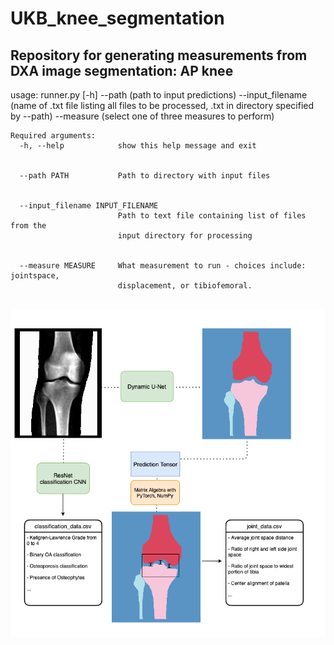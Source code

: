 # UKB_knee_segmentation

## Repository for generating measurements from DXA image segmentation: AP knee


usage: runner.py [-h] --path (path to input predictions) --input_filename (name of .txt file listing all files to be processed, .txt in directory specified by --path) --measure (select one of three measures to perform)


```
Required arguments:
  -h, --help            show this help message and exit


  --path PATH           Path to directory with input files


  --input_filename INPUT_FILENAME
                        Path to text file containing list of files from the
                        input directory for processing


  --measure MEASURE     What measurement to run - choices include: jointspace,
                        displacement, or tibiofemoral.


```

![image](Figures/knee_seg.png)

